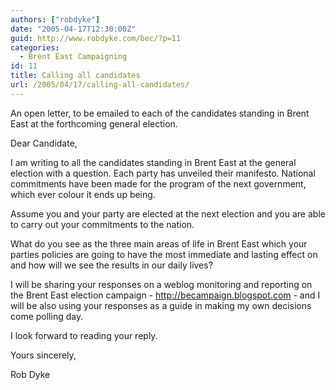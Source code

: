 ```yaml
---
authors: ["robdyke"]
date: "2005-04-17T12:30:00Z"
guid: http://www.robdyke.com/bec/?p=11
categories:
  - Brent East Campaigning
id: 11
title: Calling all candidates
url: /2005/04/17/calling-all-candidates/
---
```

An open letter, to be emailed to each of the candidates standing in Brent East at the forthcoming general election.

Dear Candidate,

I am writing to all the candidates standing in Brent East at the general election with a question. Each party has unveiled their manifesto. National commitments have been made for the program of the next government, which ever colour it ends up being.

Assume you and your party are elected at the next election and you are able to carry out your commitments to the nation.

What do you see as the three main areas of life in Brent East which your parties policies are going to have the most immediate and lasting effect on and how will we see the results in our daily lives?

I will be sharing your responses on a weblog monitoring and reporting on the Brent East election campaign - http://becampaign.blogspot.com - and I will be also using your responses as a guide in making my own decisions come polling day.

I look forward to reading your reply.

Yours sincerely,

Rob Dyke